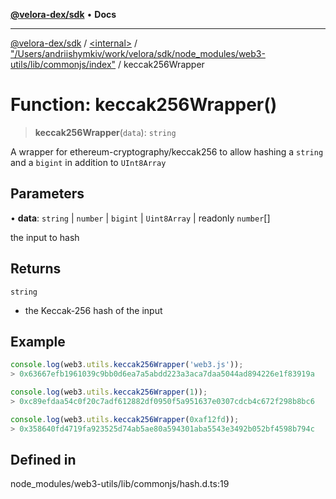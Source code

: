 [**@velora-dex/sdk**](../../../../README.md) • **Docs**

***

[@velora-dex/sdk](../../../../globals.md) / [\<internal\>](../../../README.md) / ["/Users/andriishymkiv/work/velora/sdk/node\_modules/web3-utils/lib/commonjs/index"](../README.md) / keccak256Wrapper

# Function: keccak256Wrapper()

> **keccak256Wrapper**(`data`): `string`

A wrapper for ethereum-cryptography/keccak256 to allow hashing a `string` and a `bigint` in addition to `UInt8Array`

## Parameters

• **data**: `string` \| `number` \| `bigint` \| `Uint8Array` \| readonly `number`[]

the input to hash

## Returns

`string`

- the Keccak-256 hash of the input

## Example

```ts
console.log(web3.utils.keccak256Wrapper('web3.js'));
> 0x63667efb1961039c9bb0d6ea7a5abdd223a3aca7daa5044ad894226e1f83919a

console.log(web3.utils.keccak256Wrapper(1));
> 0xc89efdaa54c0f20c7adf612882df0950f5a951637e0307cdcb4c672f298b8bc6

console.log(web3.utils.keccak256Wrapper(0xaf12fd));
> 0x358640fd4719fa923525d74ab5ae80a594301aba5543e3492b052bf4598b794c
```

## Defined in

node\_modules/web3-utils/lib/commonjs/hash.d.ts:19
